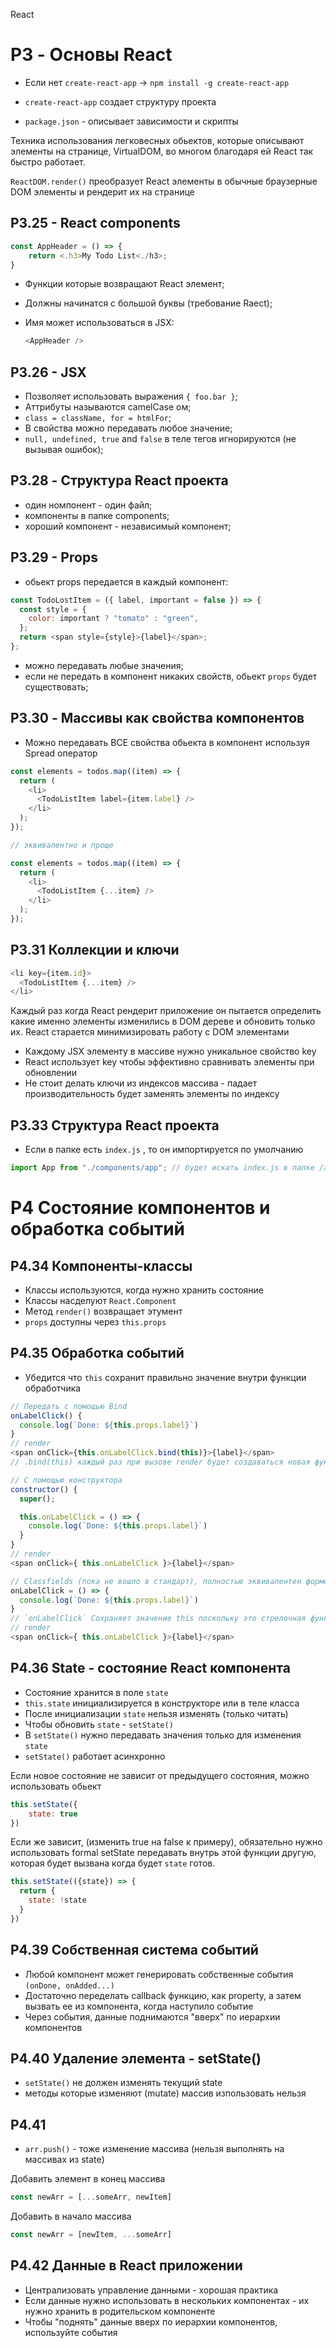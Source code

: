 React

# P3 - Основы React

- Если нет `create-react-app` -> `npm install -g create-react-app`
- `create-react-app` создает структуру проекта

- `package.json` - описывает зависимости и скрипты

Техника использования легковесных обьектов, которые описывают элементы на странице, VirtualDOM, во многом благодаря ей React так быстро работает.

`ReactDOM.render()` преобразует React элементы в обычные браузерные DOM элементы и рендерит их на странице

## P3.25 - React components

```javascript
const AppHeader = () => {
    return <.h3>My Todo List<./h3>;
}
```

- Функции которые возвращают React элемент;
- Должны начинатся с большой буквы (требование Raect);
- Имя может использоваться в JSX:

  ```javascript
  <AppHeader />
  ```

## P3.26 - JSX

- Позволяет использовать выражения `{ foo.bar }`;
- Аттрибуты называются camelCase ом;
- `class = className, for = htmlFor`;
- В свойства можно передавать любое значение;
- `null, undefined, true` and `false` в теле тегов игнорируются (не вызывая ошибок);

## P3.28 - Структура React проекта

- один номпонент - один файл;
- компоненты в папке components;
- хороший компонент - независимый компонент;

## P3.29 - Props

- обьект props передается в каждый компонент:

```javascript
const TodoLostItem = ({ label, important = false }) => {
  const style = {
    color: important ? "tomato" : "green",
  };
  return <span style={style}>{label}</span>;
};
```

- можно передавать любые значения;
- если не передать в компонент никаких свойств, обьект `props` будет существовать;

## P3.30 - Массивы как свойства компонентов

- Можно передавать ВСЕ свойства обьекта в компонент используя Spread оператор

```javascript
const elements = todos.map((item) => {
  return (
    <li>
      <TodoListItem label={item.label} />
    </li>
  );
});

// эквивалентно и проще

const elements = todos.map((item) => {
  return (
    <li>
      <TodoListItem {...item} />
    </li>
  );
});
```

## Р3.31 Коллекции и ключи

```javascript
<li key={item.id}>
  <TodoListItem {...item} />
</li>
```

Каждый раз когда React рендерит приложение он пытается определить какие именно элементы изменились в DOM дереве и обновить только их.
React старается минимизировать работу с DOM элементами

- Каждому JSX элементу в массиве нужно уникальное свойство key
- React использует key чтобы эффективно сравнивать элементы при обновлении
- Не стоит делать ключи из индексов массива - падает производительность будет заменять элементы по индексу

## P3.33 Структура React проекта

- Если в папке есть `index.js` , то он импортируется по умолчанию

```javascript
import App from "./components/app"; // будет искать index.js в папке /app
```

# P4 Состояние компонентов и обработка событий

## P4.34 Компоненты-классы

- Классы используются, когда нужно хранить состояние
- Классы насделуют `React.Component`
- Метод `render()` возвращает этумент
- `props` доступны через `this.props`

## P4.35 Обработка событий

- Убедится что `this` сохранит правильно значение внутри функции обработчика

```javascript
// Передать с помощью Bind
onLabelClick() {
  console.log(`Done: ${this.props.label}`)
}
// render
<span onClick={this.onLabelClick.bind(this)}>{label}</span>
// .bind(this) каждый раз при вызове render будет создаваться новая функция для передчи this
```

```javascript
// С помощью конструктора
constructor() {
  super();

  this.onLabelClick = () => {
    console.log(`Done: ${this.props.label}`)
  }
}
// render
<span onClick={ this.onLabelClick }>{label}</span>
```

```javascript
// Classfields (пока не вошло в стандарт), полностью эквивалентен форме записи с конструктором
onLabelClick = () => {
  console.log(`Done: ${this.props.label}`)
} 
// `onLabelClick` Сохраняет значение this поскольку это стрелочная функция  
// render
<span onClick={ this.onLabelClick }>{label}</span>
```

## P4.36 State - состояние React компонента

- Состояние хранится в поле `state`
- `this.state` инициализируется в конструкторе или в теле класса
- После инициализации `state` нельзя изменять (только читать)
- Чтобы обновить `state` - `setState()`
- В `setState()` нужно передавать значения только для изменения `state`
- `setState()` работает асинхронно 

Если новое состояние не зависит от предыдущего состояния, можно использовать обьект
```javascript
this.setState({
    state: true
})
```
Если же зависит, (изменить true на false к примеру), обязательно нужно использовать formal setState передавать внутрь этой функции другую, которая будет вызвана когда будет `state` готов.
```javascript
this.setState(({state}) => {
  return {
    state: !state
  }
})
```

## P4.39 Собственная система событий 

- Любой компонент может генерировать собственные события `(onDone, onAdded...)`
- Достаточно переделать callback функцию, как property, а затем вызвать ее из компонента, когда наступило событие
- Через события, данные поднимаются "вверх" по иерархии компонентов

## P4.40 Удаление элемента - setState() 

- `setState()` не должен изменять текущий state
- методы которые изменяют (mutate) массив изпользовать нельзя

## P4.41 

- `arr.push()` - тоже изменение массива (нельзя выполнять на массивах из state)

Добавить элемент в конец массива
```javascript
const newArr = [...someArr, newItem]
```

Добавить в начало массива
```javascript
const newArr = [newItem, ...someArr]
```

## P4.42 Данные в React приложении 
- Централизовать управление данными - хорошая практика
- Если данные нужно использовать в нескольких компонентах - их нужно хранить в родительском компоненте
- Чтобы "поднять" данные вверх по иерархии компонентов, используйте события